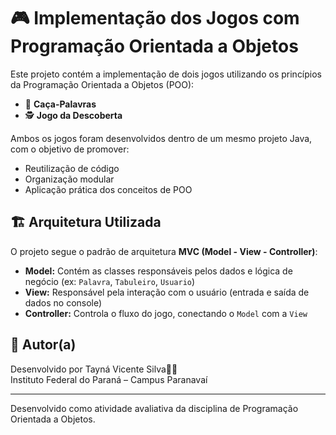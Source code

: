 # 🎮 Implementação dos Jogos com Programação Orientada a Objetos

Este projeto contém a implementação de dois jogos utilizando os princípios da Programação Orientada a Objetos (POO):

- 🧩 **Caça-Palavras**
- 🕵️ **Jogo da Descoberta**

Ambos os jogos foram desenvolvidos dentro de um mesmo projeto Java, com o objetivo de promover:
- Reutilização de código
- Organização modular
- Aplicação prática dos conceitos de POO


## 🏗️ Arquitetura Utilizada

O projeto segue o padrão de arquitetura **MVC (Model - View - Controller)**:

- **Model:** Contém as classes responsáveis pelos dados e lógica de negócio (ex: `Palavra`, `Tabuleiro`, `Usuario`)
- **View:** Responsável pela interação com o usuário (entrada e saída de dados no console)
- **Controller:** Controla o fluxo do jogo, conectando o `Model` com a `View`

## 🧠 Autor(a)

Desenvolvido por Tayná Vicente Silva👩‍💻  
Instituto Federal do Paraná – Campus Paranavaí

---

Desenvolvido como atividade avaliativa da disciplina de Programação Orientada a Objetos.
